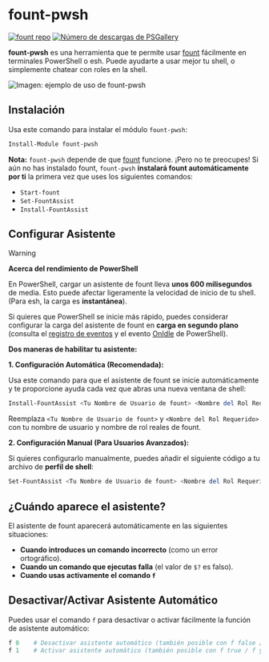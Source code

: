 # fount-pwsh

[![fount repo](https://steve02081504.github.io/fount/badges/fount_repo.svg)](https://github.com/steve02081504/fount)
[![Número de descargas de PSGallery](https://img.shields.io/powershellgallery/dt/fount-pwsh)](https://www.powershellgallery.com/packages/fount-pwsh)

**fount-pwsh** es una herramienta que te permite usar [fount](https://github.com/steve02081504/fount) fácilmente en terminales PowerShell o esh.
Puede ayudarte a usar mejor tu shell, o simplemente chatear con roles en la shell.

![Imagen: ejemplo de uso de fount-pwsh](https://github.com/user-attachments/assets/93afee48-93d4-42c7-a5e0-b7f5c93bdee9)

## Instalación

Usa este comando para instalar el módulo `fount-pwsh`:

```powershell
Install-Module fount-pwsh
```

**Nota:** `fount-pwsh` depende de que [fount](https://github.com/steve02081504/fount) funcione.
¡Pero no te preocupes!
Si aún no has instalado fount, `fount-pwsh` **instalará fount automáticamente por ti** la primera vez que uses los siguientes comandos:

- `Start-fount`
- `Set-FountAssist`
- `Install-FountAssist`

## Configurar Asistente

> [!WARNING]
> **Acerca del rendimiento de PowerShell**
>
> En PowerShell, cargar un asistente de fount lleva **unos 600 milisegundos** de media. Esto puede afectar ligeramente la velocidad de inicio de tu shell. (Para esh, la carga es **instantánea**).
>
> Si quieres que PowerShell se inicie más rápido, puedes considerar configurar la carga del asistente de fount en **carga en segundo plano** (consulta el [registro de eventos](https://learn.microsoft.com/powershell/module/microsoft.powershell.utility/register-engineevent?view=powershell-7.5) y el evento [OnIdle](https://learn.microsoft.com/dotnet/api/system.management.automation.psengineevent.onidle?view=powershellsdk-7.4.0) de PowerShell).

**Dos maneras de habilitar tu asistente:**

**1. Configuración Automática (Recomendada):**

Usa este comando para que el asistente de fount se inicie automáticamente y te proporcione ayuda cada vez que abras una nueva ventana de shell:

```powershell
Install-FountAssist <Tu Nombre de Usuario de fount> <Nombre del Rol Requerido>
```

Reemplaza `<Tu Nombre de Usuario de fount>` y `<Nombre del Rol Requerido>` con tu nombre de usuario y nombre de rol reales de fount.

**2. Configuración Manual (Para Usuarios Avanzados):**

Si quieres configurarlo manualmente, puedes añadir el siguiente código a tu archivo de **perfil de shell**:

```powershell
Set-FountAssist <Tu Nombre de Usuario de fount> <Nombre del Rol Requerido>
```

## ¿Cuándo aparece el asistente?

El asistente de fount aparecerá automáticamente en las siguientes situaciones:

- **Cuando introduces un comando incorrecto** (como un error ortográfico).
- **Cuando un comando que ejecutas falla** (el valor de `$?` es falso).
- **Cuando usas activamente el comando `f`**

## Desactivar/Activar Asistente Automático

Puedes usar el comando `f` para desactivar o activar fácilmente la función de asistente automático:

```powershell
f 0    # Desactivar asistente automático (también posible con f false / f no / f n / f disable / f unset / f off etc.)
f 1    # Activar asistente automático (también posible con f true / f yes / f y / f enable / f set / f on etc.)
```
